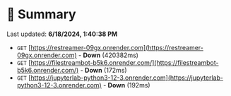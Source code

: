 # 📖 Summary
Last updated: **6/18/2024, 1:40:38 PM**

- `GET` [https://restreamer-09gx.onrender.com](https://restreamer-09gx.onrender.com) - **Down** (420382ms)
- `GET` [https://filestreambot-b5k6.onrender.com/](https://filestreambot-b5k6.onrender.com/) - **Down** (172ms)
- `GET` [https://jupyterlab-python3-12-3.onrender.com](https://jupyterlab-python3-12-3.onrender.com) - **Down** (192ms)
